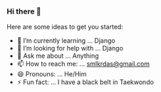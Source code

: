 ### Hi there 👋


Here are some ideas to get you started:

- 🌱 I’m currently learning ... Django
- 🤔 I’m looking for help with ... Django
- 💬 Ask me about ... Anything
- 📫 How to reach me: ... smlkrdas@gmail.com
- 😄 Pronouns: ... He/Him
- ⚡ Fun fact: ... I have a black belt in Taekwondo
